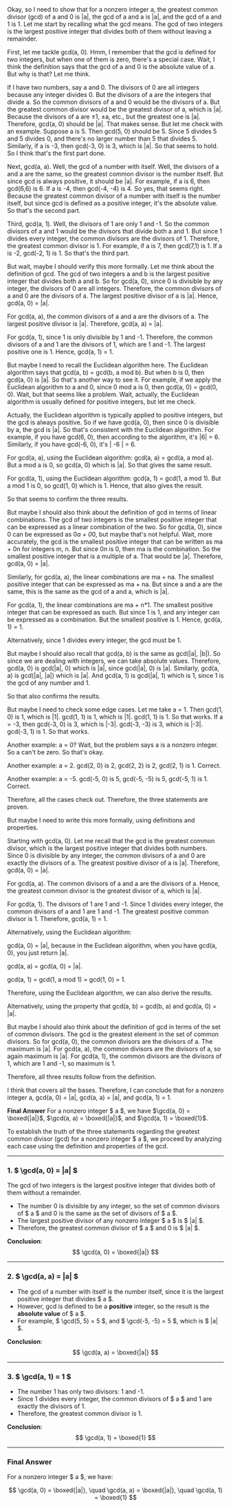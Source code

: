 <think>
Okay, so I need to show that for a nonzero integer a, the greatest common divisor (gcd) of a and 0 is |a|, the gcd of a and a is |a|, and the gcd of a and 1 is 1. Let me start by recalling what the gcd means. The gcd of two integers is the largest positive integer that divides both of them without leaving a remainder. 

First, let me tackle gcd(a, 0). Hmm, I remember that the gcd is defined for two integers, but when one of them is zero, there's a special case. Wait, I think the definition says that the gcd of a and 0 is the absolute value of a. But why is that? Let me think. 

If I have two numbers, say a and 0. The divisors of 0 are all integers because any integer divides 0. But the divisors of a are the integers that divide a. So the common divisors of a and 0 would be the divisors of a. But the greatest common divisor would be the greatest divisor of a, which is |a|. Because the divisors of a are ±1, ±a, etc., but the greatest one is |a|. Therefore, gcd(a, 0) should be |a|. That makes sense. But let me check with an example. Suppose a is 5. Then gcd(5, 0) should be 5. Since 5 divides 5 and 5 divides 0, and there's no larger number than 5 that divides 5. Similarly, if a is -3, then gcd(-3, 0) is 3, which is |a|. So that seems to hold. So I think that's the first part done.

Next, gcd(a, a). Well, the gcd of a number with itself. Well, the divisors of a and a are the same, so the greatest common divisor is the number itself. But since gcd is always positive, it should be |a|. For example, if a is 6, then gcd(6,6) is 6. If a is -4, then gcd(-4, -4) is 4. So yes, that seems right. Because the greatest common divisor of a number with itself is the number itself, but since gcd is defined as a positive integer, it's the absolute value. So that's the second part.

Third, gcd(a, 1). Well, the divisors of 1 are only 1 and -1. So the common divisors of a and 1 would be the divisors that divide both a and 1. But since 1 divides every integer, the common divisors are the divisors of 1. Therefore, the greatest common divisor is 1. For example, if a is 7, then gcd(7,1) is 1. If a is -2, gcd(-2, 1) is 1. So that's the third part.

But wait, maybe I should verify this more formally. Let me think about the definition of gcd. The gcd of two integers a and b is the largest positive integer that divides both a and b. So for gcd(a, 0), since 0 is divisible by any integer, the divisors of 0 are all integers. Therefore, the common divisors of a and 0 are the divisors of a. The largest positive divisor of a is |a|. Hence, gcd(a, 0) = |a|.

For gcd(a, a), the common divisors of a and a are the divisors of a. The largest positive divisor is |a|. Therefore, gcd(a, a) = |a|.

For gcd(a, 1), since 1 is only divisible by 1 and -1. Therefore, the common divisors of a and 1 are the divisors of 1, which are 1 and -1. The largest positive one is 1. Hence, gcd(a, 1) = 1.

But maybe I need to recall the Euclidean algorithm here. The Euclidean algorithm says that gcd(a, b) = gcd(b, a mod b). But when b is 0, then gcd(a, 0) is |a|. So that's another way to see it. For example, if we apply the Euclidean algorithm to a and 0, since 0 mod a is 0, then gcd(a, 0) = gcd(0, 0). Wait, but that seems like a problem. Wait, actually, the Euclidean algorithm is usually defined for positive integers, but let me check.

Actually, the Euclidean algorithm is typically applied to positive integers, but the gcd is always positive. So if we have gcd(a, 0), then since 0 is divisible by a, the gcd is |a|. So that's consistent with the Euclidean algorithm. For example, if you have gcd(6, 0), then according to the algorithm, it's |6| = 6. Similarly, if you have gcd(-6, 0), it's | -6 | = 6.

For gcd(a, a), using the Euclidean algorithm: gcd(a, a) = gcd(a, a mod a). But a mod a is 0, so gcd(a, 0) which is |a|. So that gives the same result.

For gcd(a, 1), using the Euclidean algorithm: gcd(a, 1) = gcd(1, a mod 1). But a mod 1 is 0, so gcd(1, 0) which is 1. Hence, that also gives the result.

So that seems to confirm the three results.

But maybe I should also think about the definition of gcd in terms of linear combinations. The gcd of two integers is the smallest positive integer that can be expressed as a linear combination of the two. So for gcd(a, 0), since 0 can be expressed as 0*a + 0*0, but maybe that's not helpful. Wait, more accurately, the gcd is the smallest positive integer that can be written as ma + 0n for integers m, n. But since 0n is 0, then ma is the combination. So the smallest positive integer that is a multiple of a. That would be |a|. Therefore, gcd(a, 0) = |a|.

Similarly, for gcd(a, a), the linear combinations are ma + na. The smallest positive integer that can be expressed as ma + na. But since a and a are the same, this is the same as the gcd of a and a, which is |a|.

For gcd(a, 1), the linear combinations are ma + n*1. The smallest positive integer that can be expressed as such. But since 1 is 1, and any integer can be expressed as a combination. But the smallest positive is 1. Hence, gcd(a, 1) = 1.

Alternatively, since 1 divides every integer, the gcd must be 1.

But maybe I should also recall that gcd(a, b) is the same as gcd(|a|, |b|). So since we are dealing with integers, we can take absolute values. Therefore, gcd(a, 0) is gcd(|a|, 0) which is |a|, since gcd(|a|, 0) is |a|. Similarly, gcd(a, a) is gcd(|a|, |a|) which is |a|. And gcd(a, 1) is gcd(|a|, 1) which is 1, since 1 is the gcd of any number and 1.

So that also confirms the results.

But maybe I need to check some edge cases. Let me take a = 1. Then gcd(1, 0) is 1, which is |1|. gcd(1, 1) is 1, which is |1|. gcd(1, 1) is 1. So that works. If a = -3, then gcd(-3, 0) is 3, which is |-3|. gcd(-3, -3) is 3, which is |-3|. gcd(-3, 1) is 1. So that works.

Another example: a = 0? Wait, but the problem says a is a nonzero integer. So a can't be zero. So that's okay.

Another example: a = 2. gcd(2, 0) is 2, gcd(2, 2) is 2, gcd(2, 1) is 1. Correct.

Another example: a = -5. gcd(-5, 0) is 5, gcd(-5, -5) is 5, gcd(-5, 1) is 1. Correct.

Therefore, all the cases check out. Therefore, the three statements are proven.

But maybe I need to write this more formally, using definitions and properties.

Starting with gcd(a, 0). Let me recall that the gcd is the greatest common divisor, which is the largest positive integer that divides both numbers. Since 0 is divisible by any integer, the common divisors of a and 0 are exactly the divisors of a. The greatest positive divisor of a is |a|. Therefore, gcd(a, 0) = |a|.

For gcd(a, a). The common divisors of a and a are the divisors of a. Hence, the greatest common divisor is the greatest divisor of a, which is |a|.

For gcd(a, 1). The divisors of 1 are 1 and -1. Since 1 divides every integer, the common divisors of a and 1 are 1 and -1. The greatest positive common divisor is 1. Therefore, gcd(a, 1) = 1.

Alternatively, using the Euclidean algorithm:

gcd(a, 0) = |a|, because in the Euclidean algorithm, when you have gcd(a, 0), you just return |a|.

gcd(a, a) = gcd(a, 0) = |a|.

gcd(a, 1) = gcd(1, a mod 1) = gcd(1, 0) = 1.

Therefore, using the Euclidean algorithm, we can also derive the results.

Alternatively, using the property that gcd(a, b) = gcd(b, a) and gcd(a, 0) = |a|.

But maybe I should also think about the definition of gcd in terms of the set of common divisors. The gcd is the greatest element in the set of common divisors. So for gcd(a, 0), the common divisors are the divisors of a. The maximum is |a|. For gcd(a, a), the common divisors are the divisors of a, so again maximum is |a|. For gcd(a, 1), the common divisors are the divisors of 1, which are 1 and -1, so maximum is 1.

Therefore, all three results follow from the definition.

I think that covers all the bases. Therefore, I can conclude that for a nonzero integer a, gcd(a, 0) = |a|, gcd(a, a) = |a|, and gcd(a, 1) = 1.

**Final Answer**
For a nonzero integer $ a $, we have $\gcd(a, 0) = \boxed{|a|}$, $\gcd(a, a) = \boxed{|a|}$, and $\gcd(a, 1) = \boxed{1}$.
</think>

To establish the truth of the three statements regarding the greatest common divisor (gcd) for a nonzero integer $ a $, we proceed by analyzing each case using the definition and properties of the gcd.

---

### 1. **$ \gcd(a, 0) = |a| $**

The gcd of two integers is the largest positive integer that divides both of them without a remainder.

- The number 0 is divisible by any integer, so the set of common divisors of $ a $ and 0 is the same as the set of divisors of $ a $.
- The largest positive divisor of any nonzero integer $ a $ is $ |a| $.
- Therefore, the greatest common divisor of $ a $ and 0 is $ |a| $.

**Conclusion**:  
$$
\gcd(a, 0) = \boxed{|a|}
$$

---

### 2. **$ \gcd(a, a) = |a| $**

- The gcd of a number with itself is the number itself, since it is the largest positive integer that divides $ a $.
- However, gcd is defined to be a **positive** integer, so the result is the **absolute value** of $ a $.
- For example, $ \gcd(5, 5) = 5 $, and $ \gcd(-5, -5) = 5 $, which is $ |a| $.

**Conclusion**:  
$$
\gcd(a, a) = \boxed{|a|}
$$

---

### 3. **$ \gcd(a, 1) = 1 $**

- The number 1 has only two divisors: 1 and -1.
- Since 1 divides every integer, the common divisors of $ a $ and 1 are exactly the divisors of 1.
- Therefore, the greatest common divisor is 1.

**Conclusion**:  
$$
\gcd(a, 1) = \boxed{1}
$$

---

### Final Answer

For a nonzero integer $ a $, we have:

$$
\gcd(a, 0) = \boxed{|a|}, \quad \gcd(a, a) = \boxed{|a|}, \quad \gcd(a, 1) = \boxed{1}
$$